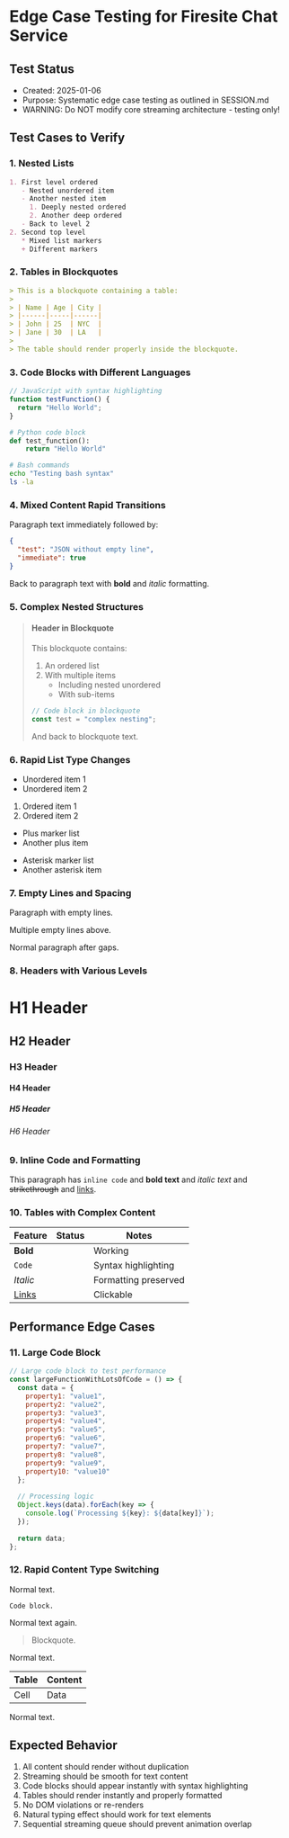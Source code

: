 # Edge Case Testing for Firesite Chat Service

## Test Status
- Created: 2025-01-06
- Purpose: Systematic edge case testing as outlined in SESSION.md
- WARNING: Do NOT modify core streaming architecture - testing only!

## Test Cases to Verify

### 1. Nested Lists
```markdown
1. First level ordered
   - Nested unordered item
   - Another nested item
     1. Deeply nested ordered
     2. Another deep ordered
   - Back to level 2
2. Second top level
   * Mixed list markers
   + Different markers
```

### 2. Tables in Blockquotes
```markdown
> This is a blockquote containing a table:
> 
> | Name | Age | City |
> |------|-----|------|
> | John | 25  | NYC  |
> | Jane | 30  | LA   |
> 
> The table should render properly inside the blockquote.
```

### 3. Code Blocks with Different Languages
```javascript
// JavaScript with syntax highlighting
function testFunction() {
  return "Hello World";
}
```

```python
# Python code block
def test_function():
    return "Hello World"
```

```bash
# Bash commands
echo "Testing bash syntax"
ls -la
```

### 4. Mixed Content Rapid Transitions
Paragraph text immediately followed by:

```json
{
  "test": "JSON without empty line",
  "immediate": true
}
```

Back to paragraph text with **bold** and *italic* formatting.

### 5. Complex Nested Structures
> #### Header in Blockquote
> 
> This blockquote contains:
> 
> 1. An ordered list
> 2. With multiple items
>    - Including nested unordered
>    - With sub-items
> 
> ```javascript
> // Code block in blockquote
> const test = "complex nesting";
> ```
> 
> And back to blockquote text.

### 6. Rapid List Type Changes
- Unordered item 1
- Unordered item 2

1. Ordered item 1
2. Ordered item 2

+ Plus marker list
+ Another plus item

* Asterisk marker list
* Another asterisk item

### 7. Empty Lines and Spacing
Paragraph with empty lines.



Multiple empty lines above.

Normal paragraph after gaps.

### 8. Headers with Various Levels
# H1 Header
## H2 Header  
### H3 Header
#### H4 Header
##### H5 Header
###### H6 Header

### 9. Inline Code and Formatting
This paragraph has `inline code` and **bold text** and *italic text* and ~~strikethrough~~ and [links](https://example.com).

### 10. Tables with Complex Content
| Feature | Status | Notes |
|---------|--------|-------|
| **Bold** | | Working |
| `Code` | | Syntax highlighting |
| *Italic* | | Formatting preserved |
| [Links](url) | | Clickable |

## Performance Edge Cases

### 11. Large Code Block
```javascript
// Large code block to test performance
const largeFunctionWithLotsOfCode = () => {
  const data = {
    property1: "value1",
    property2: "value2", 
    property3: "value3",
    property4: "value4",
    property5: "value5",
    property6: "value6",
    property7: "value7",
    property8: "value8",
    property9: "value9",
    property10: "value10"
  };
  
  // Processing logic
  Object.keys(data).forEach(key => {
    console.log(`Processing ${key}: ${data[key]}`);
  });
  
  return data;
};
```

### 12. Rapid Content Type Switching
Normal text.

```
Code block.
```

Normal text again.

> Blockquote.

Normal text.

| Table | Content |
|-------|---------|
| Cell  | Data    |

Normal text.

## Expected Behavior
1. All content should render without duplication
2. Streaming should be smooth for text content
3. Code blocks should appear instantly with syntax highlighting
4. Tables should render instantly and properly formatted
5. No DOM violations or re-renders
6. Natural typing effect should work for text elements
7. Sequential streaming queue should prevent animation overlap